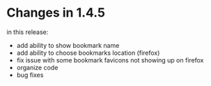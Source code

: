 # Changes in 1.4.5

in this release:

- add ability to show bookmark name
- add ability to choose bookmarks location (firefox)
- fix issue with some bookmark favicons not showing up on firefox
- organize code
- bug fixes
